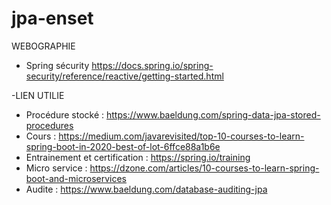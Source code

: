 # jpa-enset

WEBOGRAPHIE

+ Spring sécurity
https://docs.spring.io/spring-security/reference/reactive/getting-started.html


-LIEN UTILIE
+ Procédure stocké : https://www.baeldung.com/spring-data-jpa-stored-procedures
+ Cours : https://medium.com/javarevisited/top-10-courses-to-learn-spring-boot-in-2020-best-of-lot-6ffce88a1b6e
+ Entrainement et certification : https://spring.io/training
+ Micro service : https://dzone.com/articles/10-courses-to-learn-spring-boot-and-microservices
+ Audite : https://www.baeldung.com/database-auditing-jpa
